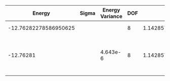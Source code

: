 | Energy                | Sigma | Energy Variance | DOF | Einf              | Method                                                       | Reference |
|-----------------------|-------|-----------------|-----|-------------------|--------------------------------------------------------------|-----------|
| -12.76282278586950625 |       |                 | 8   | 1.142857142857143 | Exact diagonalization                                        | [code](https://github.com/varbench/methods/blob/main/scripts/Hubbard/chain_14_P_4_1/ed_netket.sh) |
| -12.76281             |       | 4.643e-6        | 8   | 1.142857142857143 | DMRG (MaxBondDim = 1550, Extrap Energy = -12.762823 +/- 2.e-6) | [code](https://github.com/varbench/methods/blob/main/programs/dmrg_itensors_hubbard/chain_14_P_4_1.jl) |
